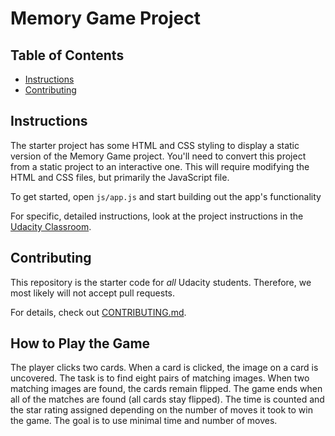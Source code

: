 # Memory Game Project

## Table of Contents

* [Instructions](#instructions)
* [Contributing](#contributing)

## Instructions

The starter project has some HTML and CSS styling to display a static version of the Memory Game project. You'll need to convert this project from a static project to an interactive one. This will require modifying the HTML and CSS files, but primarily the JavaScript file.

To get started, open `js/app.js` and start building out the app's functionality

For specific, detailed instructions, look at the project instructions in the [Udacity Classroom](https://classroom.udacity.com/me).

## Contributing

This repository is the starter code for _all_ Udacity students. Therefore, we most likely will not accept pull requests.

For details, check out [CONTRIBUTING.md](CONTRIBUTING.md).

## How to Play the Game
The player clicks two cards. When a card is clicked, the image on a card is uncovered. The task is to find eight pairs of matching images. When two matching images are found, the cards remain flipped. The game ends when all of the matches are found (all cards stay flipped). The time is counted and the star rating assigned depending on the number of moves it took to win the game. The goal is to use minimal time and number of moves.

